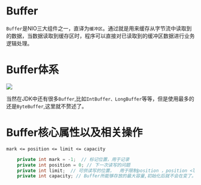 # Buffer

`Buffer`是NIO三大组件之一，直译为`缓冲区`。通过就是用来缓存从字节流中读取到的数据，当数据读取到缓存区时，程序可以直接对已读取到的缓冲区数据进行业务逻辑处理。

# Buffer体系

![](https://img-blog.csdnimg.cn/20190528191358540.png?x-oss-process=image/watermark,type_ZmFuZ3poZW5naGVpdGk,shadow_10,text_aHR0cHM6Ly9ibG9nLmNzZG4ubmV0L3dlaXhpbl80MjQ2NzU1Mw==,size_16,color_FFFFFF,t_70)

当然在JDK中还有很多`Buffer`,比如`IntBuffer、LongBuffer`等等，但是使用最多的还是`ByteBuffer`,这里就不赘述了。

# Buffer核心属性以及相关操作

`mark <= position <= limit <= capacity`

```java
    private int mark = -1;  // 标记位置，用于记录
    private int position = 0; // 下一次读写的问题
    private int limit;  // 可供读写的位置，  用于限制position ，position <limit
    private int capacity; // Buffer所能够存放的最大容量,初始化后就不会在变了。
```
















































